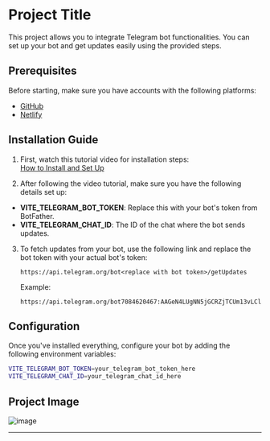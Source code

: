 # Project Title

This project allows you to integrate Telegram bot functionalities. You can set up your bot and get updates easily using the provided steps.

## Prerequisites

Before starting, make sure you have accounts with the following platforms:

- [GitHub](https://github.com)
- [Netlify](https://www.netlify.com)

## Installation Guide

1. First, watch this tutorial video for installation steps:  
   [How to Install and Set Up](https://youtu.be/fmJVKwTwp3o?si=grjMLMebzAf3jPgc)

2. After following the video tutorial, make sure you have the following details set up:

- **VITE_TELEGRAM_BOT_TOKEN**: Replace this with your bot's token from BotFather.
- **VITE_TELEGRAM_CHAT_ID**: The ID of the chat where the bot sends updates.

3. To fetch updates from your bot, use the following link and replace the bot token with your actual bot's token:
   ```
   https://api.telegram.org/bot<replace with bot token>/getUpdates
   ```

   Example:
   ```
   https://api.telegram.org/bot7084620467:AAGeN4LUgNN5jGCRZjTCUm13vLClBpGyaw4/getUpdates
   ```

## Configuration

Once you've installed everything, configure your bot by adding the following environment variables:

```bash
VITE_TELEGRAM_BOT_TOKEN=your_telegram_bot_token_here
VITE_TELEGRAM_CHAT_ID=your_telegram_chat_id_here
```

## Project Image

![image](https://github.com/user-attachments/assets/be31764f-751b-4c23-8697-c075a1b5b9ed)

---

